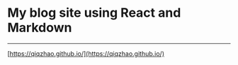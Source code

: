 # My blog site using React and Markdown

---

[https://qiqzhao.github.io/](https://qiqzhao.github.io/)